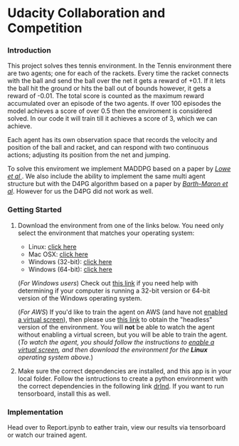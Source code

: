 [//]: # (Image References)



#  Udacity Collaboration and Competition

### Introduction

This project solves thes tennis environment. In the Tennis environment there are two agents; one for each of the rackets. Every time the racket connects with the ball and send the ball over the net it gets a reward of +0.1. If it lets the ball hit the ground or hits the ball out of bounds however, it gets a reward of -0.01. The total score is counted as the maximum reward accumulated over an episode of the two agents. If over 100 episodes the model achieves a score of over 0.5 then the enviroment is considered solved. In our code it will train till it achieves a score of 3, which we can achieve.

Each agent has its own observation space that records the velocity and position of the ball and racket, and can respond with two continuous actions; adjusting its position from the net and jumping.

To solve this enviroment we implement MADDPG based on a paper by [*Lowe et al* ](https://arxiv.org/pdf/1706.02275.pdf). We also include the ability to implement the same multi agent structure but with the D4PG algorithm based on a paper by [*Barth-Maron et al*](https://arxiv.org/pdf/1804.08617.pdf). However for us the D4PG did not work as well.
### Getting Started

1. Download the environment from one of the links below.  You need only select the environment that matches your operating system:
    - Linux: [click here](https://s3-us-west-1.amazonaws.com/udacity-drlnd/P3/Tennis/Tennis_Linux.zip)
    - Mac OSX: [click here](https://s3-us-west-1.amazonaws.com/udacity-drlnd/P3/Tennis/Tennis.app.zip)
    - Windows (32-bit): [click here](https://s3-us-west-1.amazonaws.com/udacity-drlnd/P3/Tennis/Tennis_Windows_x86.zip)
    - Windows (64-bit): [click here](https://s3-us-west-1.amazonaws.com/udacity-drlnd/P3/Tennis/Tennis_Windows_x86_64.zip)
    
    (_For Windows users_) Check out [this link](https://support.microsoft.com/en-us/help/827218/how-to-determine-whether-a-computer-is-running-a-32-bit-version-or-64) if you need help with determining if your computer is running a 32-bit version or 64-bit version of the Windows operating system.

    (_For AWS_) If you'd like to train the agent on AWS (and have not [enabled a virtual screen](https://github.com/Unity-Technologies/ml-agents/blob/master/docs/Training-on-Amazon-Web-Service.md)), then please use [this link](https://s3-us-west-1.amazonaws.com/udacity-drlnd/P3/Tennis/Tennis_Linux_NoVis.zip) to obtain the "headless" version of the environment.  You will **not** be able to watch the agent without enabling a virtual screen, but you will be able to train the agent.  (_To watch the agent, you should follow the instructions to [enable a virtual screen](https://github.com/Unity-Technologies/ml-agents/blob/master/docs/Training-on-Amazon-Web-Service.md), and then download the environment for the **Linux** operating system above._)

2. Make sure the correct dependencies are installed, and this app is in your local folder. Follow the isntructions to create a python environment with the correct dependencies in the following link [drlnd](https://github.com/udacity/deep-reinforcement-learning#dependencies). If you want to run tensorboard, install this as well.

### Implementation

Head over to Report.ipynb to eather train, view our results via tensorboard or watch our trained agent. 
